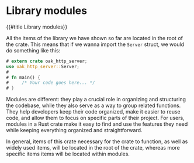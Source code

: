 # Library modules

{{#title Library modules}}

All the items of the library we have shown so far are located in the root of the crate. This means that if we wanna import the `Server` struct, we would do something like this:

```rust
# extern crate oak_http_server;
use oak_http_server::Server;
#
# fn main() {
#     /* Your code goes here... */
# }
```

Modules are different: they play a crucial role in organizing and structuring the codebase, while they also serve as a way to group related functions. They help developers keep their code organized, make it easier to reuse code, and allow them to focus on specific parts of their project. For users, modules in a Rust crate make it easy to find and use the features they need while keeping everything organized and straightforward.

In general, items of this crate necessary for the crate to function, as well as widely used items, will be located in the root of the crate, whereas more specific items items will be located within modules.
